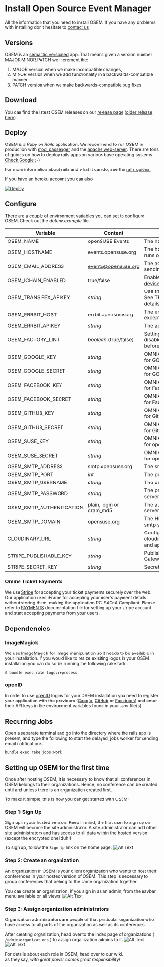 # Install Open Source Event Manager
All the information that you need to install OSEM. If you have any problems with installing don't hesitate to [contact us](https://github.com/openSUSE/osem#contact)

## Versions
OSEM is an [semantic versioned](http://semver.org/) app. That means given a version number MAJOR.MINOR.PATCH we increment the:

1. MAJOR version when we make incompatible changes,
2. MINOR version when we add functionality in a backwards-compatible manner
3. PATCH version when we make backwards-compatible bug fixes

## Download
You can find the latest OSEM releases on our [release page](https://github.com/openSUSE/osem/releases/latest) ([older release here](https://github.com/openSUSE/osem/releases))

## Deploy
OSEM is a *Ruby on Rails* application. We recommend to run OSEM in production with [mod_passenger](https://www.phusionpassenger.com/download/#open_source)
and the [apache web-server](https://www.apache.org/). There are tons of guides on how to deploy rails apps on various
base operating systems. [Check Google](https://encrypted.google.com/search?hl=en&q=ruby%20on%20rails%20apache%20passenger) ;-)

For more information about rails and what it can do, see the [rails guides.](http://guides.rubyonrails.org/getting_started.html)

If you have an heroku account you can also

<a href="https://heroku.com/deploy?template=https://github.com/openSUSE/osem/tree/v1.0">
  <img src="https://www.herokucdn.com/deploy/button.svg" alt="Deploy">
</a>

## Configure
There are a couple of environment variables you can set to configure OSEM. Check out the *dotenv.example* file.

| Variable 			| Content 			| Purpose 				|
|----------			|---------			|---------	       			|
| OSEM_NAME   			| openSUSE Events		| The name of your page			|
| OSEM_HOSTNAME 		| events.opensuse.org		| The host this OSEM instance runs on 	|
| OSEM_EMAIL_ADDRESS 		| events@opensuse.org 		| The address OSEM uses for sending mails |
| OSEM_ICHAIN_ENABLED 		| true/false 			| Enable the usage of [devise_ichain_authenticatable](https://github.com/openSUSE/devise_ichain_authenticatable) |
| OSEM_TRANSIFEX_APIKEY 	| *string* 			| Use this api key for [transifex](https://www.transifex.com/). See TRANSLATION.md for details. |
| OSEM_ERRBIT_HOST 		| errbit.opensuse.org 		| The [errbit](https://github.com/errbit/errbit) host to post exceptions to |
| OSEM_ERRBIT_APIKEY 		| *string* 			| The api key for the errbit host |
| OSEM_FACTORY_LINT		| *boolean* (true/false)        | Setting this to false will disable linting of factories before running spec
| OSEM_GOOGLE_KEY | *string*			| OMNIAUTH Developer Key for GOOGLE
| OSEM_GOOGLE_SECRET | *string*			| OMNIAUTH Developer Secret for GOOGLE
| OSEM_FACEBOOK_KEY | *string*		| OMNIAUTH Developer Key for Facebook
| OSEM_FACEBOOK_SECRET | *string*		| OMNIAUTH Developer Secret for Facebook
| OSEM_GITHUB_KEY | *string*			| OMNIAUTH Developer Key for GitHub
| OSEM_GITHUB_SECRET | *string*			| OMNIAUTH Developer Secret for GitHub
| OSEM_SUSE_KEY | *string*			| OMNIAUTH Developer Key for openSUSE
| OSEM_SUSE_SECRET | *string*			| OMNIAUTH Developer Secret for openSUSE
| OSEM_SMTP_ADDRESS		| smtp.opensuse.org		| The smtp server to use
| OSEM_SMTP_PORT		| *int*				| The port on the smtp server
| OSEM_SMTP_USERNAME		| *string*			| The user for the smtp server
| OSEM_SMTP_PASSWORD		| *string*			| The password for the smtp server
| OSEM_SMTP_AUTHENTICATION	| plain, login or cram_md5      | The auth method for the smtp server
| OSEM_SMTP_DOMAIN		| opensuse.org			| The HELO domain for the smtp server
| CLOUDINARY_URL		| *string*			| Configure your cloudinary.com cloud name and api key/secret
| STRIPE_PUBLISHABLE_KEY    | *string*          | Publishable Key for Stripe Gateway
| STRIPE_SECRET_KEY    | *string*          | Secret Key for Stripe Gateway

### Online Ticket Payments
We use [Stripe](https://stripe.com) for accepting your ticket payments securely over the web.
Our application uses iFrame for accepting your user's payment details without storing them, making the application PCI SAQ-A Compliant.
Please refer to [PAYMENTS](PAYMENTS.md) documentation file for setting up your stripe account and start accepting payments from your users.

## Dependencies

### ImageMagick
We use [ImageMagick](http://imagemagick.org/) for image manipulation so it needs to be available in your installation.
If you would like to resize exisiting logos in your OSEM installation you can do so by running the following rake task:

```shell
$ bundle exec rake logo:reprocess
```

### openID
In order to use [openID](http://openid.net/) logins for your OSEM installation you need to register your application with the providers ([Google](https://code.google.com/apis/console#:access), [GitHub](https://github.com/settings/applications/new) or [Facebook](https://developers.facebook.com/)) and enter their API keys in the environment variables found in your *.env* file(s).

## Recurring Jobs
Open a separate terminal and go into the directory where the rails app is present, and type the following to start the delayed_jobs worker for sending email notifications.
```
bundle exec rake jobs:work
```

## Setting up OSEM for the first time
Once after hosting OSEM, it is necessary to know that all conferences in OSEM belongs to their organizations. Hence, no conference can be created until and unless there is an organization created first.

To make it simple, this is how you can get started with OSEM:

### Step 1: Sign Up
Sign up in your hosted version. Keep in mind, the first user to sign up on OSEM will become the site administrator. A site administrator can add other site administrators and has access to all data within the hosted version (except the encrypted one! duh!)

To sign up, follow the `Sign Up` link on the home page:
![Alt Text](https://user-images.githubusercontent.com/14155445/27461064-a7b77aa6-57d5-11e7-9feb-5f0c89f95907.png)

### Step 2: Create an organization
An organization in OSEM is your client organization who wants to host their conferences in your hosted version of OSEM. This step is necessary to group conferences that belong to the same organization together.

You can create an organization, if you sign in as an admin, from the navbar menu available on all views:
![Alt Text](https://user-images.githubusercontent.com/14155445/27415239-9b7807a4-5723-11e7-85f3-3bfa6ceee354.png)

### Step 3: Assign organization administrators
Organization administrators are people of that particular organization who have access to all parts of the organization as well as its conferences.

After creating organization, head over to the index page of organizations ( `/admin/organizations` ) to assign organization admins to it.
![Alt Text](https://user-images.githubusercontent.com/14155445/27460489-d3ff3314-57d1-11e7-8d90-345692a60292.png)
![Alt Text](https://user-images.githubusercontent.com/14155445/27460488-d3fcbb20-57d1-11e7-8714-c3b6c1a0e323.png)

For details about each role in OSEM, head over to our wiki.  
as they say, _with great power comes great responsibility!_
